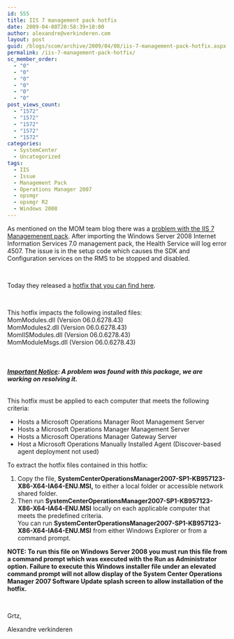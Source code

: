 ```yaml
---
id: 555
title: IIS 7 management pack hotfix
date: 2009-04-08T20:58:39+10:00
author: alexandre@verkinderen.com
layout: post
guid: /blogs/scom/archive/2009/04/08/iis-7-management-pack-hotfix.aspx
permalink: /iis-7-management-pack-hotfix/
sc_member_order:
  - "0"
  - "0"
  - "0"
  - "0"
  - "0"
  - "0"
post_views_count:
  - "1572"
  - "1572"
  - "1572"
  - "1572"
  - "1572"
categories:
  - SystemCenter
  - Uncategorized
tags:
  - IIS
  - Issue
  - Management Pack
  - Operations Manager 2007
  - opsmgr
  - opsmgr R2
  - Windows 2008
---
```

As mentioned on the MOM team blog there was a <a href="http://blogs.technet.com/momteam/archive/2009/02/25/problem-with-the-iis-modules-qfe-957123.aspx" target="_blank">problem with the IIS 7 Managemenent pack</a>. After importing the Windows Server 2008 Internet Information Services 7.0 management pack, the Health Service will log error 4507. The issue is in the setup code which causes the SDK and Configuration services on the RMS to be stopped and disabled.

&#160;

Today they released a <a href="http://www.microsoft.com/downloads/details.aspx?FamilyID=f82ef6b3-a08e-4295-b9e3-fb78a74aefa8&displaylang=en" target="_blank">hotfix that you can find here</a>.

&#160;

This hotfix impacts the following installed files:  
MomModules.dll (Version 06.0.6278.43)  
MomModules2.dll (Version 06.0.6278.43)  
MomIISModules.dll (Version 06.0.6278.43)  
MomModuleMsgs.dll (Version 06.0.6278.43)

&#160;

###### **<u>Important Notice</u>: A problem was found with this package, we are working on resolving it.**  
This hotfix must be applied to each computer that meets the following criteria: 

  * Hosts a Microsoft Operations Manager Root Management Server 
  * Hosts a Microsoft Operations Manager Management Server 
  * Hosts a Microsoft Operations Manager Gateway Server 
  * Host a Microsoft Operations Manually Installed Agent (Discover-based agent deployment not used) 

To extract the hotfix files contained in this hotfix:

  1. Copy the file, **SystemCenterOperationsManager2007-SP1-KB957123-X86-X64-IA64-ENU.MSI,** to either a local folder or accessible network shared folder. 
  2. Then run **SystemCenterOperationsManager2007-SP1-KB957123-X86-X64-IA64-ENU.MSI** locally on each applicable computer that meets the predefined criteria.  
    You can run **SystemCenterOperationsManager2007-SP1-KB957123-X86-X64-IA64-ENU.MSI** from either Windows Explorer or from a command prompt. 

**NOTE: To run this file on Windows Server 2008 you must run this file from a command prompt which was executed with the Run as Administrator option. Failure to execute this Windows installer file under an elevated command prompt will not allow display of the System Center Operations Manager 2007 Software Update splash screen to allow installation of the hotfix.**

&#160;

Grtz,

Alexandre verkinderen
